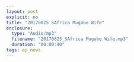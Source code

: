 ```yaml
---
layout: post
explicit: no
title: "20170825 SAfrica Mugabe Wife"
enclosure:
  type: "Audio/mp3"
  filename: "20170825_SAfrica Mugabe Wife.mp3"
  duration: "00:00:40"
tags: ap_news
---
```




